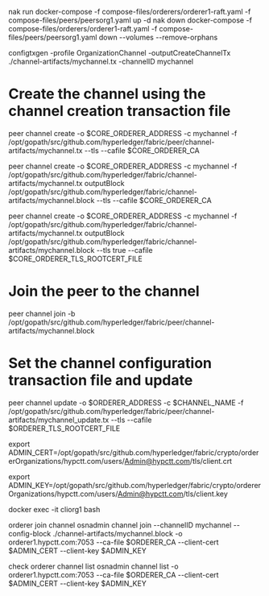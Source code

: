 
nak run  docker-compose -f compose-files/orderers/orderer1-raft.yaml -f compose-files/peers/peersorg1.yaml up -d
nak down docker-compose -f compose-files/orderers/orderer1-raft.yaml -f compose-files/peers/peersorg1.yaml down --volumes --remove-orphans
<!-- # Set the environment for the peer connection
export CORE_PEER_ADDRESS=peer0.org1.hypctt.com:7051
export CORE_PEER_TLS_ENABLED=true
export CORE_PEER_TLS_CERT_FILE=/etc/hyperledger/fabric/tls/server.crt
export CORE_PEER_TLS_KEY_FILE=/etc/hyperledger/fabric/tls/server.key
export CORE_PEER_TLS_ROOTCERT_FILE=/etc/hyperledger/fabric/tls/ca.crt

export ORDERER_ADDRESS=orderer1.hypctt.com:7050
export ORDERER_TLS_CERT_FILE=/var/hyperledger/orderer/tls/server.crt
export ORDERER_TLS_KEY_FILE=/var/hyperledger/orderer/tls/server.key
export ORDERER_TLS_ROOTCERT_FILE=/var/hyperledger/orderer/tls/ca.crt -->

configtxgen -profile OrganizationChannel -outputCreateChannelTx ./channel-artifacts/mychannel.tx -channelID mychannel

# Create the channel using the channel creation transaction file
peer channel create -o $CORE_ORDERER_ADDRESS -c mychannel -f /opt/gopath/src/github.com/hyperledger/fabric/peer/channel-artifacts/mychannel.tx --tls --cafile $CORE_ORDERER_CA

peer channel create -o $CORE_ORDERER_ADDRESS -c mychannel -f /opt/gopath/src/github.com/hyperledger/fabric/channel-artifacts/mychannel.tx  outputBlock /opt/gopath/src/github.com/hyperledger/fabric/channel-artifacts/mychannel.block --tls --cafile $CORE_ORDERER_CA

peer channel create -o $CORE_ORDERER_ADDRESS -c mychannel -f /opt/gopath/src/github.com/hyperledger/fabric/channel-artifacts/mychannel.tx outputBlock /opt/gopath/src/github.com/hyperledger/fabric/channel-artifacts/mychannel.block --tls true --cafile $CORE_ORDERER_TLS_ROOTCERT_FILE


# Join the peer to the channel
peer channel join -b /opt/gopath/src/github.com/hyperledger/fabric/peer/channel-artifacts/mychannel.block

# Set the channel configuration transaction file and update
peer channel update -o $ORDERER_ADDRESS -c $CHANNEL_NAME -f /opt/gopath/src/github.com/hyperledger/fabric/peer/channel-artifacts/mychannel_update.tx --tls --cafile $ORDERER_TLS_ROOTCERT_FILE


export ADMIN_CERT=/opt/gopath/src/github.com/hyperledger/fabric/crypto/ordererOrganizations/hypctt.com/users/Admin@hypctt.com/tls/client.crt

export ADMIN_KEY=/opt/gopath/src/github.com/hyperledger/fabric/crypto/ordererOrganizations/hypctt.com/users/Admin@hypctt.com/tls/client.key

docker exec -it cliorg1 bash

orderer join channel
osnadmin channel join --channelID mychannel --config-block ./channel-artifacts/mychannel.block -o orderer1.hypctt.com:7053 --ca-file $ORDERER_CA --client-cert $ADMIN_CERT --client-key $ADMIN_KEY

check orderer channel list
osnadmin channel list -o orderer1.hypctt.com:7053 --ca-file $ORDERER_CA --client-cert $ADMIN_CERT --client-key $ADMIN_KEY 